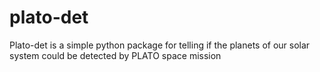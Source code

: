 # plato-det
Plato-det is a simple python package for telling if the planets of our solar system could be detected by PLATO space mission
